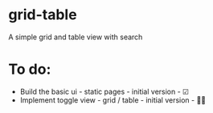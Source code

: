 # grid-table
A simple grid and table view with search

# To do: 

- Build the basic ui - static pages - initial version - ☑
- Implement toggle view - grid / table - initial version - 👨‍💻

